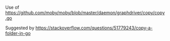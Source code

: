 Use of https://github.com/moby/moby/blob/master/daemon/graphdriver/copy/copy.go

Suggested by https://stackoverflow.com/questions/51779243/copy-a-folder-in-go